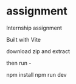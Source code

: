 # assignment
Internship assignment

Built with Vite 


download zip and extract 

then run - 


npm install
npm run dev
